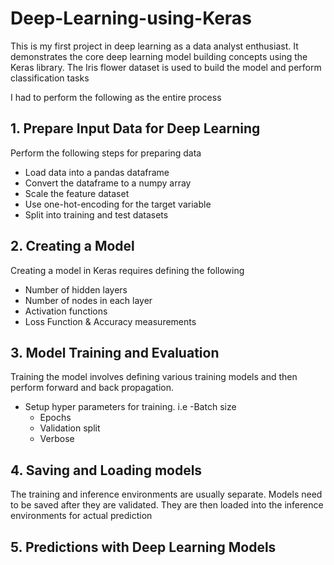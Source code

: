 # Deep-Learning-using-Keras
This is my first project in deep learning as a data analyst enthusiast. 
It demonstrates the core deep learning model building concepts using the Keras library. 
The Iris flower dataset is used to build the model and perform classification tasks

I had to perform the following as the entire process
## 1. Prepare Input Data for Deep Learning
Perform the following steps for preparing data

- Load data into a pandas dataframe
- Convert the dataframe to a numpy array
- Scale the feature dataset
- Use one-hot-encoding for the target variable
- Split into training and test datasets

## 2. Creating a Model
Creating a model in Keras requires defining the following

- Number of hidden layers
- Number of nodes in each layer
- Activation functions
- Loss Function & Accuracy measurements

## 3. Model Training and Evaluation
Training the model involves defining various training models and then perform forward and back propagation.
- Setup hyper parameters for training. i.e
   -Batch size
   - Epochs
   - Validation split
   - Verbose
## 4. Saving and Loading models

The training and inference environments are usually separate. Models need to be saved after they are validated. They are then loaded into the inference environments for actual prediction
## 5. Predictions with Deep Learning Models
